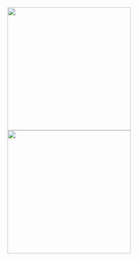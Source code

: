 <a href="https://github.com/xyven1/github-readme-stats">
  <picture>
    <source
      srcset="https://github-readme-stats-xyven1s-projects.vercel.app/api?username=xyven1&show_icons=true&show=prs_merged&hide_rank=true&theme=dark"
      media="(prefers-color-scheme: dark)"
    />
    <source
      srcset="https://github-readme-stats-xyven1s-projects.vercel.app/api?username=xyven1&show_icons=true&show=prs_merged&hide_rank=true"
      media="(prefers-color-scheme: light), (prefers-color-scheme: no-preference)"
    />
    <img height=280 align="center" src="https://github-readme-stats.vercel.app/api?username=anuraghazra&show_icons=true&show=prs_merged&theme=dark" />
  </picture>
</a>
<a href="https://github.com/xyven1/github-readme-stats">
  <picture>
    <source
      srcset="https://github-readme-stats-xyven1s-projects.vercel.app/api/top-langs/?username=xyven1&langs_count=14&layout=compact&theme=dark&size_weight=.75&count_weight=.25&hide='tex,jupyter%20notebook'"
      media="(prefers-color-scheme: dark)"
    />
    <source
      srcset="https://github-readme-stats-xyven1s-projects.vercel.app/api/top-langs/?username=xyven1&langs_count=14&layout=compact&size_weight=.75&count_weight=.25&hide=tex,jupyter%20notebook"
      media="(prefers-color-scheme: light), (prefers-color-scheme: no-preference)"
    />
    <img height=280 align="center" src="https://github-readme-stats-xyven1s-projects.vercel.app/api/top-langs/?username=xyven1&langs_count=14&layout=compact&theme=dark&size_weight=.75&count_weight=.25&hide=tex,jupyter%20notebook" />
  </picture>
</a>
